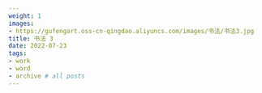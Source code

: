 ```yaml
---
weight: 1
images:
- https://gufengart.oss-cn-qingdao.aliyuncs.com/images/书法/书法3.jpg
title: 书法 3
date: 2022-07-23
tags:
- work
- word
- archive # all posts
---
```

